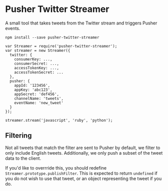 # Pusher Twitter Streamer

A small tool that takes tweets from the Twitter stream and triggers Pusher events.

```
npm install --save pusher-twitter-streamer
```

```
var Streamer = require('pusher-twitter-streamer');
var streamer = new Streamer({
  twitter: {
    consumerKey: ...,
    consumerSecret: ...,
    accessTokenKey: ...,
    accessTokenSecret: ...
  },
  pusher: {
    appId: '123456',
    appKey: 'abc123',
    appSecret: 'def456',
    channelName: 'tweets',
    eventName: 'new_tweet'
  }
});

streamer.stream('javascript', 'ruby', 'python');
```

## Filtering

Not all tweets that match the filter are sent to Pusher by default, we filter to only include English tweets. Additionally, we only push a subset of the tweet data to the client.

If you'd like to overrride this, you should redefine `Streamer.prototype.publishFilter`. This is expected to return `undefined` if you do not wish to use that tweet, or an object representing the tweet if you do.
